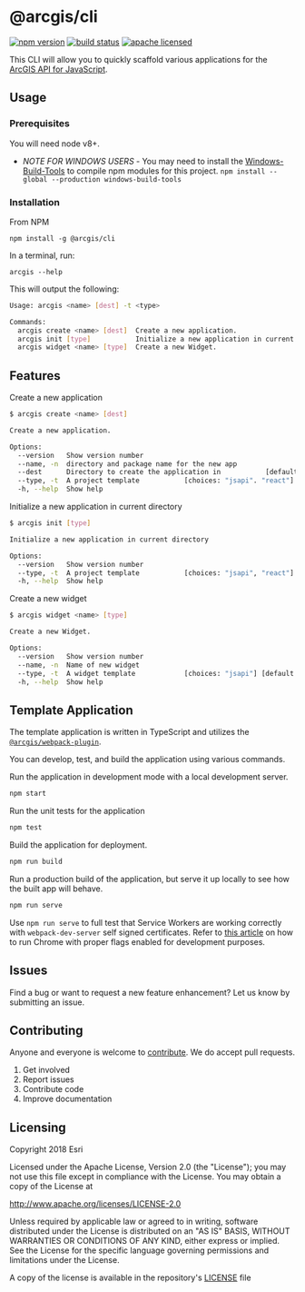 # @arcgis/cli

[![npm version][npm-img]][npm-url]
[![build status][travis-img]][travis-url]
[![apache licensed](https://img.shields.io/badge/license-Apache%202.0-orange.svg?style=flat-square)](https://raw.githubusercontent.com/Esri/arcgis-js-cli/master/LICENSE)

[npm-img]: https://img.shields.io/npm/v/@arcgis/cli.svg?style=flat-square
[npm-url]: https://www.npmjs.com/package/@arcgis/cli
[travis-img]: https://img.shields.io/travis/Esri/arcgis-js-cli/master.svg?style=flat-square
[travis-url]: https://travis-ci.org/Esri/arcgis-js-cli

This CLI will allow you to quickly scaffold various applications for the [ArcGIS API for JavaScript](https://developers.arcgis.com/javascript/).

## Usage

### Prerequisites

You will need node v8+.

* _NOTE FOR WINDOWS USERS_ - You may need to install the [Windows-Build-Tools](https://github.com/felixrieseberg/windows-build-tools) to compile npm modules for this project. `npm install --global --production windows-build-tools`

### Installation

From NPM

`npm install -g @arcgis/cli`

In a terminal, run: 

`arcgis --help`

This will output the following: 

```sh
Usage: arcgis <name> [dest] -t <type>

Commands:
  arcgis create <name> [dest]  Create a new application.
  arcgis init [type]           Initialize a new application in current directory
  arcgis widget <name> [type]  Create a new Widget.
```

## Features


Create a new application

```sh
$ arcgis create <name> [dest]

Create a new application.

Options:
  --version   Show version number                                      [boolean]
  --name, -n  directory and package name for the new app
  --dest      Directory to create the application in           [default: <name>]
  --type, -t  A project template           [choices: "jsapi". "react"] [default: "jsapi"]
  -h, --help  Show help                                                [boolean]

```

Initialize a new application in current directory

```sh
$ arcgis init [type]

Initialize a new application in current directory

Options:
  --version   Show version number                                      [boolean]
  --type, -t  A project template           [choices: "jsapi", "react"] [default: "jsapi"]
  -h, --help  Show help                                                [boolean]
```

Create a new widget

```sh
$ arcgis widget <name> [type]

Create a new Widget.

Options:
  --version   Show version number                                      [boolean]
  --name, -n  Name of new widget
  --type, -t  A widget template            [choices: "jsapi"] [default: "jsapi"]
  -h, --help  Show help                                                [boolean]
```

## Template Application

The template application is written in TypeScript and utilizes the [`@arcgis/webpack-plugin`](https://github.com/Esri/arcgis-webpack-plugin).

You can develop, test, and build the application using various commands.

Run the application in development mode with a local development server.
```sh
npm start
```

Run the unit tests for the application
```sh
npm test
```

Build the application for deployment.
```sh
npm run build
```

Run a production build of the application, but serve it up locally to see how the built app will behave.
```sh
npm run serve
```

Use `npm run serve` to full test that Service Workers are working correctly with `webpack-dev-server` self signed certificates. Refer to [this article](https://deanhume.com/testing-service-workers-locally-with-self-signed-certificates/) on how to run Chrome with proper flags enabled for development purposes.

## Issues
Find a bug or want to request a new feature enhancement?  Let us know by submitting an issue.

## Contributing
Anyone and everyone is welcome to [contribute](CONTRIBUTING.md). We do accept pull requests.

1. Get involved
2. Report issues
3. Contribute code
4. Improve documentation

## Licensing
Copyright 2018 Esri

Licensed under the Apache License, Version 2.0 (the "License"); you may not use this file except in compliance with the License. You may obtain a copy of the License at

http://www.apache.org/licenses/LICENSE-2.0

Unless required by applicable law or agreed to in writing, software distributed under the License is distributed on an "AS IS" BASIS, WITHOUT WARRANTIES OR CONDITIONS OF ANY KIND, either express or implied. See the License for the specific language governing permissions and limitations under the License.

A copy of the license is available in the repository's [LICENSE](./LICENSE) file

